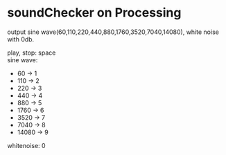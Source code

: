 soundChecker on Processing
=============

output sine wave(60,110,220,440,880,1760,3520,7040,14080), white noise with 0db.

play, stop: space  
sine wave:  
  * 60 -> 1
  * 110 -> 2
  * 220 -> 3
  * 440 -> 4
  * 880 -> 5
  * 1760 -> 6
  * 3520 -> 7
  * 7040 -> 8
  * 14080 -> 9

whitenoise: 0
